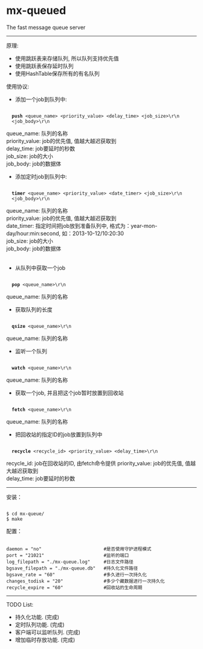 mx-queued
=========

The fast message queue server

-------------------------------------------------

原理:
* 使用跳跃表来存储队列, 所以队列支持优先值
* 使用跳跃表保存延时队列
* 使用HashTable保存所有的有名队列

使用协议:<br />
* 添加一个job到队列中:
<pre><code>
  <b>push</b> &lt;queue_name&gt; &lt;priority_value&gt; &lt;delay_time&gt; &lt;job_size&gt;\r\n
  &lt;job_body&gt;\r\n
</code></pre>
queue_name: 队列的名称<br />
priority_value: job的优先值, 值越大越迟获取到<br />
delay_time: job要延时的秒数<br />
job_size: job的大小<br />
job_body: job的数据体<br />

* 添加定时job到队列中:
<pre><code>
  <b>timer</b> &lt;queue_name&gt; &lt;priority_value&gt; &lt;date_timer&gt; &lt;job_size&gt;\r\n
  &lt;job_body&gt;\r\n
</code></pre>
queue_name: 队列的名称<br />
priority_value: job的优先值, 值越大越迟获取到<br />
date_timer: 指定时间把job放到准备队列中, 格式为：year-mon-day/hour:min:second, 如：2013-10-12/10:20:30<br />
job_size: job的大小<br />
job_body: job的数据体<br /><br />

* 从队列中获取一个job
<pre><code>
  <b>pop</b> &lt;queue_name&gt;\r\n
</code></pre>
queue_name: 队列的名称

* 获取队列的长度
<pre><code>
  <b>qsize</b> &lt;queue_name&gt;\r\n
</code></pre>
queue_name: 队列的名称

* 监听一个队列
<pre><code>
  <b>watch</b> &lt;queue_name&gt;\r\n
</code></pre>
queue_name: 队列的名称<br />

* 获取一个job, 并且把这个job暂时放置到回收站
<pre><code>
  <b>fetch</b> &lt;queue_name&gt;\r\n
</code></pre>
queue_name: 队列的名称<br />

* 把回收站的指定ID的job放置到队列中
<pre><code>
  <b>recycle</b> &lt;recycle_id&gt; &lt;priority_value&gt; &lt;delay_time&gt;\r\n
</code></pre>
recycle_id: job在回收站的ID, 由fetch命令提供
priority_value: job的优先值, 值越大越迟获取到<br />
delay_time: job要延时的秒数<br />

-------------------------------------------------

安装：
<pre><code>
$ cd mx-queue/
$ make
</code></pre>

配置：
<pre><code>
daemon = "no"                       #是否使用守护进程模式
port = "21021"                      #监听的端口
log_filepath = "./mx-queue.log"     #日志文件路径
bgsave_filepath = "./mx-queue.db"   #持久化文件路径
bgsave_rate = "60"                  #多久进行一次持久化
changes_todisk = "20"               #多少个藏数据进行一次持久化
recycle_expire = "60"               #回收站的生命周期
</code></pre>

-------------------------------------------------
TODO List:

* 持久化功能. (完成)
* 定时队列功能. (完成)
* 客户端可以监听队列. (完成)
* 增加临时存放功能. (完成)
